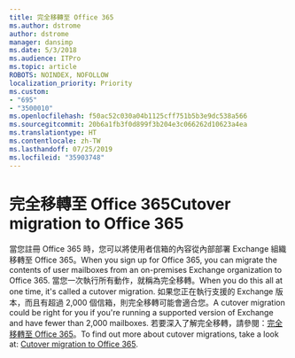 ```yaml
---
title: 完全移轉至 Office 365
ms.author: dstrome
author: dstrome
manager: dansimp
ms.date: 5/3/2018
ms.audience: ITPro
ms.topic: article
ROBOTS: NOINDEX, NOFOLLOW
localization_priority: Priority
ms.custom:
- "695"
- "3500010"
ms.openlocfilehash: f50ac52c030a04b1125cff751b5b3e9dc538a566
ms.sourcegitcommit: 20b6a1fb3f0d899f3b204e3c066262d10623a4ea
ms.translationtype: HT
ms.contentlocale: zh-TW
ms.lasthandoff: 07/25/2019
ms.locfileid: "35903748"
---
```

# <a name="cutover-migrations-to-office-365"></a><span data-ttu-id="cfdca-102">完全移轉至 Office 365</span><span class="sxs-lookup"><span data-stu-id="cfdca-102">Cutover migration to Office 365</span></span>

<span data-ttu-id="cfdca-103">當您註冊 Office 365 時，您可以將使用者信箱的內容從內部部署 Exchange 組織移轉至 Office 365。</span><span class="sxs-lookup"><span data-stu-id="cfdca-103">When you sign up for Office 365, you can migrate the contents of user mailboxes from an on-premises Exchange organization to Office 365.</span></span> <span data-ttu-id="cfdca-104">當您一次執行所有動作，就稱為完全移轉。</span><span class="sxs-lookup"><span data-stu-id="cfdca-104">When you do this all at one time, it's called a cutover migration.</span></span> <span data-ttu-id="cfdca-105">如果您正在執行支援的 Exchange 版本，而且有超過 2,000 個信箱，則完全移轉可能會適合您。</span><span class="sxs-lookup"><span data-stu-id="cfdca-105">A cutover migration could be right for you if you're running a supported version of Exchange and have fewer than 2,000 mailboxes.</span></span> <span data-ttu-id="cfdca-106">若要深入了解完全移轉，請參閱：[完全移轉至 Office 365](https://support.office.com/article/9496e93c-1e59-41a8-9bb3-6e8df0cd81b4.aspx)。</span><span class="sxs-lookup"><span data-stu-id="cfdca-106">To find out more about cutover migrations, take a look at: [Cutover migration to Office 365](https://support.office.com/article/9496e93c-1e59-41a8-9bb3-6e8df0cd81b4.aspx).</span></span>
  